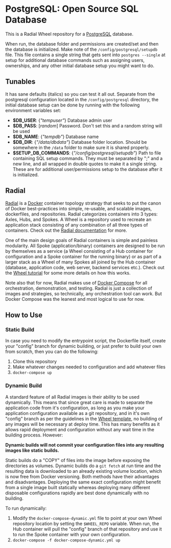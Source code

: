 # PostgreSQL: Open Source SQL Database

This is a Radial Wheel repository for a [PostgreSQL][postgres] database.

When run, the database folder and permissions are created/set and then the
database is initialized. Make note of the `/config/postgresql/setupdb` file.
This file contains a single string that gets sent into `postgres --single` at
setup for additional database commands such as assigning users, ownerships, and
any other initial database setup you might want to do.

[postgres]: http://www.postgresql.org/

## Tunables

It has sane defaults (italics) so you can test it all out. Separate from the postgresql
configuration located in the `/config/postgresql` directory, the initial
database setup can be done by running with the following environment variables
set:

  - **$DB_USER**: {_"tempuser"_} Database admin user
  - **$DB_PASS**: [_random_] Password. Don't set this and a random string will
    be used
  - **$DB_NAME**: {_"tempdb"_} Database name
  - **$DB_DIR**: {_"/data/dbdata"_} Database folder location. Should be
    somewhere in the `/data` folder to make sure it is shared properly.
  - **$SETUP_DB_COMMANDS**: {_"/config/postgresql/setupdb"_} Path to file
    containing SQL setup commands. They must be separated by ";" and a new line,
    and all wrapped in double quotes to make it a single string. These are for
    additional user/permissions setup to the database after it is initialized. 

## Radial

[Radial][radial] is a [Docker][docker] container topology strategy that
seeks to put the canon of Docker best-practices into simple, re-usable, and
scalable images, dockerfiles, and repositories. Radial categorizes containers
into 3 types: Axles, Hubs, and Spokes. A Wheel is a repository used to recreate
an application stack consisting of any combination of all three types of
containers. Check out the [Radial documentation][radialdocs] for more.

One of the main design goals of Radial containers is simple and painless
modularity. All Spoke (application/binary) containers are designed to be run by
themselves as a service (a Wheel consisting of a Hub container for configuration
and a Spoke container for the running binary) or as part of a larger stack as a
Wheel of many Spokes all joined by the Hub container (database, application
code, web server, backend services etc.). Check out the [Wheel
tutorial][wheel-template] for some more details on how this works.

Note also that for now, Radial makes use of [Docker Compose][compose] for
all orchestration, demonstration, and testing. Radial is just a collection of
images and strategies, so technically, any orchestration tool can work. But
Docker Compose was the leanest and most logical to use for now. 

[wheel-template]: https://github.com/radial/template-wheel
[compose]: https://docs.docker.com/compose/install
[docker]: http://docker.io/
[radial]: https://github.com/radial
[radialdocs]: http://radial.viewdocs.io/docs

## How to Use
### Static Build

In case you need to modify the entrypoint script, the Dockerfile itself, create
your "config" branch for dynamic building, or just prefer to build your own from
scratch, then you can do the following:

1. Clone this repository
2. Make whatever changes needed to configuration and add whatever files
3. `docker-compose up`

### Dynamic Build

A standard feature of all Radial images is their ability to be used dynamically.
This means that since great care is made to separate the application code from
it's configuration, as long as you make your application configuration available
as a git repository, and in it's own "config" branch as per the guidelines in
the [Wheel template][wheel-template], no building of any images will be
necessary at deploy time. This has many benefits as it allows rapid deployment
and configuration without any wait time in the building process. However:

**Dynamic builds will not commit your configuration files into any
resulting images like static builds.**

Static builds do a "COPY" of files into the image before exposing the
directories as volumes. Dynamic builds do a `git fetch` at run time and the
resulting data is downloaded to an already existing volume location, which is
now free from Docker versioning. Both methods have their advantages and
disadvantages. Deploying the same exact configuration might benefit from a
single image built statically whereas deploying many different disposable 
configurations rapidly are best done dynamically with no building.

To run dynamically:

1. Modify the `docker-compose-dynamic.yml` file to point at your own Wheel repository
   location by setting the `$WHEEL_REPO` variable. When run, the Hub container
   will pull the "config" branch of that repository and use it to run the Spoke
   container with your own configuration.
3. `docker-compose -f docker-compose-dynamic.yml up`
